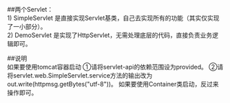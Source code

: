 ##两个Servlet：  
    1) SimpleServlet 是直接实现Servlet基类，自己去实现所有的功能（其实仅实现了一小部分）。  
    2) DemoServlet 是实现了HttpServlet，无需处理底层的代码，直接负责业务逻辑即可。

##说明    
    如果要使用tomcat容器启动
        ①请将servlet-api的依赖范围设为provided。
        ②请将servlet.web.SimpleServlet.service方法的输出改为out.write(httpmsg.getBytes("utf-8"))。
    如果要使用Container类启动，反过来操作即可。
    
    